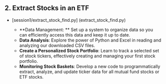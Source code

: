 ## 2. Extract Stocks in an ETF
- [session1/extract_stock_find.py] (extract_stock_find.py)

  * **Data Management: ** Set up a system to organize data so you can efficiently access this data and keep it up to date.
  * **Data Analysis**: Explore the power of Python and Excel in reading and analyzing our downloaded CSV files.
  * **Create a Personalized Stock Portfolio**: Learn to track a selected set of stock tickers, effectively creating and managing your first stock portfolio.
  * **Monitoring Stock Baskets**: Develop a new code to programmatically extract, analyze, and update ticker data for all mutual fund stocks or ETF stocks.
